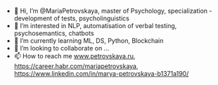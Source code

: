 - 👋 Hi, I’m @MariaPetrovskaya, master of Psychology, specialization - development of tests, psycholinguistics
- 👀 I’m interested in NLP, automatisation of verbal testing, psychosemantics, chatbots 
- 🌱 I’m currently learning ML, DS, Python, Blockchain 
- 💞️ I’m looking to collaborate on ...
- 📫 How to reach me www.petrovskaya.ru, https://career.habr.com/mariapetrovskaya, https://www.linkedin.com/in/marya-petrovskaya-b1371a190/ 

<!---
MariaPetrovskaya/MariaPetrovskaya is a ✨ special ✨ repository because its `README.md` (this file) appears on your GitHub profile.
You can click the Preview link to take a look at your changes.
--->
